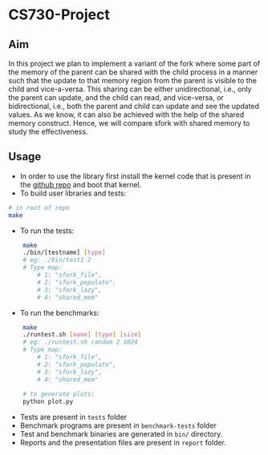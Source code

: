 # CS730-Project

## Aim 
In this project we plan to implement a variant of the fork where some part of the
memory of the parent can be shared with the child process in a manner such that the
update to that memory region from the parent is visible to the child and vice-a-versa. This
sharing can be either unidirectional, i.e., only the parent can update, and the child can
read, and vice-versa, or bidirectional, i.e., both the parent and child can update and see
the updated values. As we know, it can also be achieved with the help of the shared
memory construct. Hence, we will compare sfork with shared memory to study the
effectiveness.

## Usage

- In order to use the library first install the kernel code that is present in the [github repo](https://github.com/Prashant446/linux-5.10.89) and boot that kernel.
- To build user libraries and tests:
```bash
# in root of repo
make
```

- To run the tests:
```bash
    make
    ./bin/[testname] [type]
    # eg: ./bin/test1 2
    # Type map:
        # 1: "sfork_file",
        # 2: "sfork_populate",
        # 3: "sfork_lazy",
        # 4: "shared_mem"
```


- To run the benchmarks:
```bash
    make
    ./runtest.sh [name] [type] [size]
    # eg: ./runtest.sh random 2 1024
    # Type map:
        # 1: "sfork_file",
        # 2: "sfork_populate",
        # 3: "sfork_lazy",
        # 4: "shared_mem"
    
    # to generate plots:
    python plot.py
```

- Tests are present in `tests` folder
- Benchmark programs are present in `benchmark-tests` folder
- Test and benchmark binaries are generated in `bin/` directory.
- Reports and the presentation files are present in `report` folder.
